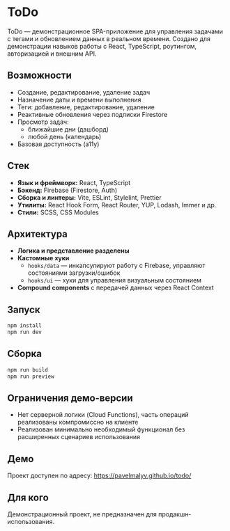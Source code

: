 # ToDo

ToDo — демонстрационное SPA-приложение для управления задачами с тегами и обновлением данных в реальном времени. Создано для демонстрации навыков работы с React, TypeScript, роутингом, авторизацией и внешним API.

## Возможности

- Создание, редактирование, удаление задач
- Назначение даты и времени выполнения
- Теги: добавление, редактирование, удаление
- Реактивные обновления через подписки Firestore
- Просмотр задач:
  - ближайшие дни (дашборд)
  - любой день (календарь)
- Базовая доступность (a11y)

## Стек

- **Язык и фреймворк:** React, TypeScript
- **Бэкенд:** Firebase (Firestore, Auth)
- **Сборка и линтеры:** Vite, ESLint, Stylelint, Prettier
- **Утилиты:** React Hook Form, React Router, YUP, Lodash, Immer и др.
- **Стили:** SCSS, CSS Modules

## Архитектура

- **Логика и представление разделены**
- **Кастомные хуки**
  - `hooks/data` — инкапсулируют работу с Firebase, управляют состояниями загрузки/ошибок
  - `hooks/ui` — хуки для управления визуальным состоянием
- **Compound components** с передачей данных через React Context

## Запуск

```bash
npm install
npm run dev
```

## Сборка

```bash
npm run build
npm run preview
```

## Ограничения демо-версии

- Нет серверной логики (Cloud Functions), часть операций реализованы компромиссно на клиенте
- Реализован минимально необходимый функционал без расширенных сценариев использования

## Демо

Проект доступен по адресу:
https://pavelmalyv.github.io/todo/

## Для кого

Демонстрационный проект, не предназначен для продакшн-использования.
